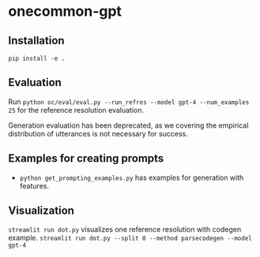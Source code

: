 # onecommon-gpt

## Installation
```
pip install -e .
```

## Evaluation
Run `python oc/eval/eval.py --run_refres --model gpt-4 --num_examples 25`
for the reference resolution evaluation.

Generation evaluation has been deprecated, as we covering the empirical distribution
of utterances is not necessary for success.

## Examples for creating prompts
* `python get_prompting_examples.py` has examples for generation with features.

## Visualization
`streamlit run dot.py` visualizes one reference resolution with codegen example.
`streamlit run dot.py --split 0 --method parsecodegen --model gpt-4`
